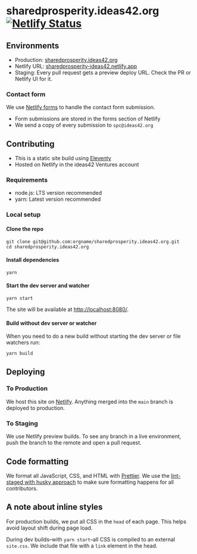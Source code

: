 # sharedprosperity.ideas42.org [![Netlify Status](https://api.netlify.com/api/v1/badges/68152a7c-cb23-439c-a8aa-91f505587fa5/deploy-status)](https://app.netlify.com/sites/sharedprosperity-ideas42/deploys)

## Environments

- Production: [sharedprosperity.ideas42.org](https://sharedprosperity.ideas42.org)
- Netlify URL: [sharedprosperity-ideas42.netlify.app](https://sharedprosperity-ideas42.netlify.app)
- Staging: Every pull request gets a preview deploy URL. Check the PR or Netlify UI for it.

### Contact form

We use [Netlify forms](https://docs.netlify.com/forms/setup/) to handle the contact form submission.

- Form submissions are stored in the forms section of Netlify
- We send a copy of every submission to `spc@ideas42.org`

## Contributing

- This is a static site build using [Eleventy](https://www.11ty.dev/docs)
- Hosted on Netlify in the ideas42 Ventures account

### Requirements

- node.js: LTS version recommended
- yarn: Latest version recommended

### Local setup

#### Clone the repo

```
git clone git@github.com:orgname/sharedprosperity.ideas42.org.git
cd sharedprosperity.ideas42.org
```

#### Install dependencies

```
yarn
```

#### Start the dev server and watcher

```
yarn start
```

The site will be available at [http://localhost:8080/](http://localhost:8080/).

#### Build without dev server or watcher

When you need to do a new build without starting the dev server or file watchers run:

```
yarn build
```

## Deploying

### To Production

We host this site on [Netlify](https://www.netlify.com/). Anything merged into the `main` branch is deployed to production.

### To Staging

We use Netlify preview builds. To see any branch in a live environment, push the branch to the remote and open a pull request.

## Code formatting

We format all JavaScript, CSS, and HTML with [Prettier](https://prettier.io). We use the [lint-staged with husky approach](https://prettier.io/docs/en/precommit.html#option-1-lint-stagedhttpsgithubcomokonetlint-staged) to make sure formatting happens for all contributors.

## A note about inline styles

For production builds, we put all CSS in the `head` of each page. This helps avoid layout shift during page load.

During dev builds–with `yarn start`–all CSS is compiled to an external `site.css`. We include that file with a `link` element in the head.
